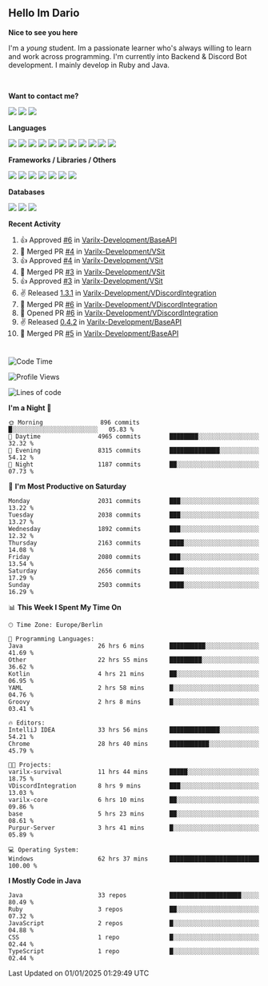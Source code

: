 <h2>Hello Im Dario</h2>

**Nice to see you here**

I'm a *young* student. Im a passionate learner who's always willing to learn and work across
programming. I'm currently into Backend & Discord Bot development. I mainly develop in Ruby and Java.

<br/>

**Want to contact me?**

<a href="https://github.com/knerio"><img src="https://img.shields.io/badge/-Github-blue?style=for-the-badge&logo=github&logoColor=white"/></a> <a href="https://discord.com/users/639416958923702292"><img src="https://img.shields.io/badge/-knerio-blue?style=for-the-badge&logo=discord&logoColor=white"/></a> <a href="https://twitch.tv/dopalos_"><img src="https://img.shields.io/badge/-twitch-blue?style=for-the-badge&logo=twitch&logoColor=white"/></a>

**Languages**

<img src="https://img.shields.io/badge/-HTML-blue?style=for-the-badge&logo=html5&logoColor=white"/> <img src="https://img.shields.io/badge/-CSS-blue?style=for-the-badge&logo=CSS3&logoColor=white"/> <img src="https://img.shields.io/badge/-Javascript-blue?style=for-the-badge&logo=javascript&logoColor=white"/> <img src="https://img.shields.io/badge/-Typescript-blue?style=for-the-badge&logo=TypeScript&logoColor=white"/> <img src="https://img.shields.io/badge/-Java-blue?style=for-the-badge&logo=java&logoColor=white"/> <img src="https://img.shields.io/badge/-Kotlin-blue?style=for-the-badge&logo=kotlin&logoColor=white"/> <img src="https://img.shields.io/badge/-SQL-blue?style=for-the-badge&logo=MYSQL&logoColor=white"/> <img src="https://img.shields.io/badge/-Markdown-blue?style=for-the-badge&logo=Markdown&logoColor=white"/> <img src="https://img.shields.io/badge/-JSON-blue?style=for-the-badge&logo=JSON&logoColor=white"/> <img src="https://img.shields.io/badge/-Git-blue?style=for-the-badge&logo=Git&logoColor=white"/> <img src="https://img.shields.io/badge/-Ruby-blue?style=for-the-badge&logo=Ruby&logoColor=white"/>
<br/>

 **Frameworks / Libraries / Others**

<img src="https://img.shields.io/badge/-Bootstrap-blue?style=for-the-badge&logo=Bootstrap&logoColor=white"/> <img src="https://img.shields.io/badge/-Node.JS-blue?style=for-the-badge&logo=node.js&logoColor=white"/> <img src="https://img.shields.io/badge/-React-blue?style=for-the-badge&logo=React&logoColor=white"/> <img src="https://img.shields.io/badge/-Express-blue?style=for-the-badge&logo=Express&logoColor=white"/> <img src="https://img.shields.io/badge/-Next.Js-blue?style=for-the-badge&logo=Next.Js&logoColor=white"/> <img src="https://img.shields.io/badge/-Ruby_On_Rails-blue?style=for-the-badge&logo=ruby-on-rails&logoColor=white"/> <img src="https://img.shields.io/badge/-JDA-blue?style=for-the-badge&logo=JDA&logoColor=white"/>

**Databases**

<img src="https://img.shields.io/badge/-MongoDB-blue?style=for-the-badge&logo=mongodb&logoColor=white"/> <img src="https://img.shields.io/badge/-MariaDB-blue?style=for-the-badge&logo=MariaDB&logoColor=white"/>
<img src="https://img.shields.io/badge/-PostgreSQL-blue?style=for-the-badge&logo=PostgreSQl&logoColor=white"/>

**Recent Activity**

<!--RECENT_ACTIVITY:start-->
1. 👍 Approved [#6](https://github.com/Varilx-Development/BaseAPI/pull/6#pullrequestreview-2526898469) in [Varilx-Development/BaseAPI](https://github.com/Varilx-Development/BaseAPI)<br>
2. 🎉 Merged PR [#4](https://github.com/Varilx-Development/VSit/pull/4) in [Varilx-Development/VSit](https://github.com/Varilx-Development/VSit)<br>
3. 👍 Approved [#4](https://github.com/Varilx-Development/VSit/pull/4#pullrequestreview-2526894812) in [Varilx-Development/VSit](https://github.com/Varilx-Development/VSit)<br>
4. 🎉 Merged PR [#3](https://github.com/Varilx-Development/VSit/pull/3) in [Varilx-Development/VSit](https://github.com/Varilx-Development/VSit)<br>
5. 👍 Approved [#3](https://github.com/Varilx-Development/VSit/pull/3#pullrequestreview-2526894412) in [Varilx-Development/VSit](https://github.com/Varilx-Development/VSit)<br>
6. ✌️ Released [1.3.1](https://github.com/Varilx-Development/VDiscordIntegration/releases/tag/1.3.1) in [Varilx-Development/VDiscordIntegration](https://github.com/Varilx-Development/VDiscordIntegration)<br>
7. 🎉 Merged PR [#6](https://github.com/Varilx-Development/VDiscordIntegration/pull/6) in [Varilx-Development/VDiscordIntegration](https://github.com/Varilx-Development/VDiscordIntegration)<br>
8. 💪 Opened PR [#6](https://github.com/Varilx-Development/VDiscordIntegration/pull/6) in [Varilx-Development/VDiscordIntegration](https://github.com/Varilx-Development/VDiscordIntegration)<br>
9. ✌️ Released [0.4.2](https://github.com/Varilx-Development/BaseAPI/releases/tag/0.4.2) in [Varilx-Development/BaseAPI](https://github.com/Varilx-Development/BaseAPI)<br>
10. 🎉 Merged PR [#5](https://github.com/Varilx-Development/BaseAPI/pull/5) in [Varilx-Development/BaseAPI](https://github.com/Varilx-Development/BaseAPI)<br>
<!--RECENT_ACTIVITY:end-->
 
#

<!--START_SECTION:waka-->
![Code Time](http://img.shields.io/badge/Code%20Time-782%20hrs%2015%20mins-blue)

![Profile Views](http://img.shields.io/badge/Profile%20Views-0-blue)

![Lines of code](https://img.shields.io/badge/From%20Hello%20World%20I%27ve%20Written-804.8%20thousand%20lines%20of%20code-blue)

**I'm a Night 🦉** 

```text
🌞 Morning                896 commits         █░░░░░░░░░░░░░░░░░░░░░░░░   05.83 % 
🌆 Daytime                4965 commits        ████████░░░░░░░░░░░░░░░░░   32.32 % 
🌃 Evening                8315 commits        ██████████████░░░░░░░░░░░   54.12 % 
🌙 Night                  1187 commits        ██░░░░░░░░░░░░░░░░░░░░░░░   07.73 % 
```
📅 **I'm Most Productive on Saturday** 

```text
Monday                   2031 commits        ███░░░░░░░░░░░░░░░░░░░░░░   13.22 % 
Tuesday                  2038 commits        ███░░░░░░░░░░░░░░░░░░░░░░   13.27 % 
Wednesday                1892 commits        ███░░░░░░░░░░░░░░░░░░░░░░   12.32 % 
Thursday                 2163 commits        ████░░░░░░░░░░░░░░░░░░░░░   14.08 % 
Friday                   2080 commits        ███░░░░░░░░░░░░░░░░░░░░░░   13.54 % 
Saturday                 2656 commits        ████░░░░░░░░░░░░░░░░░░░░░   17.29 % 
Sunday                   2503 commits        ████░░░░░░░░░░░░░░░░░░░░░   16.29 % 
```


📊 **This Week I Spent My Time On** 

```text
🕑︎ Time Zone: Europe/Berlin

💬 Programming Languages: 
Java                     26 hrs 6 mins       ██████████░░░░░░░░░░░░░░░   41.69 % 
Other                    22 hrs 55 mins      █████████░░░░░░░░░░░░░░░░   36.62 % 
Kotlin                   4 hrs 21 mins       ██░░░░░░░░░░░░░░░░░░░░░░░   06.95 % 
YAML                     2 hrs 58 mins       █░░░░░░░░░░░░░░░░░░░░░░░░   04.76 % 
Groovy                   2 hrs 8 mins        █░░░░░░░░░░░░░░░░░░░░░░░░   03.41 % 

🔥 Editors: 
IntelliJ IDEA            33 hrs 56 mins      ██████████████░░░░░░░░░░░   54.21 % 
Chrome                   28 hrs 40 mins      ███████████░░░░░░░░░░░░░░   45.79 % 

🐱‍💻 Projects: 
varilx-survival          11 hrs 44 mins      █████░░░░░░░░░░░░░░░░░░░░   18.75 % 
VDiscordIntegration      8 hrs 9 mins        ███░░░░░░░░░░░░░░░░░░░░░░   13.03 % 
varilx-core              6 hrs 10 mins       ██░░░░░░░░░░░░░░░░░░░░░░░   09.86 % 
base                     5 hrs 23 mins       ██░░░░░░░░░░░░░░░░░░░░░░░   08.61 % 
Purpur-Server            3 hrs 41 mins       █░░░░░░░░░░░░░░░░░░░░░░░░   05.89 % 

💻 Operating System: 
Windows                  62 hrs 37 mins      █████████████████████████   100.00 % 
```

**I Mostly Code in Java** 

```text
Java                     33 repos            ████████████████████░░░░░   80.49 % 
Ruby                     3 repos             ██░░░░░░░░░░░░░░░░░░░░░░░   07.32 % 
JavaScript               2 repos             █░░░░░░░░░░░░░░░░░░░░░░░░   04.88 % 
CSS                      1 repo              █░░░░░░░░░░░░░░░░░░░░░░░░   02.44 % 
TypeScript               1 repo              █░░░░░░░░░░░░░░░░░░░░░░░░   02.44 % 
```




 Last Updated on 01/01/2025 01:29:49 UTC
<!--END_SECTION:waka-->

